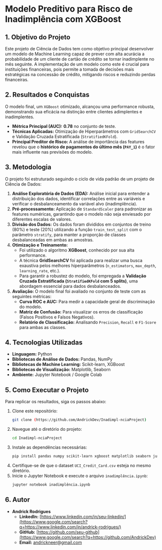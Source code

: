 
# Modelo Preditivo para Risco de Inadimplência com XGBoost

## 1\. Objetivo do Projeto

Este projeto de Ciência de Dados tem como objetivo principal desenvolver um modelo de Machine Learning capaz de prever com alta acurácia a probabilidade de um cliente de cartão de crédito se tornar inadimplente no mês seguinte. A implementação de um modelo como este é crucial para instituições financeiras, pois permite a tomada de decisões mais estratégicas na concessão de crédito, mitigando riscos e reduzindo perdas financeiras.

## 2\. Resultados e Conquistas

O modelo final, um `XGBoost` otimizado, alcançou uma performance robusta, demonstrando sua eficácia na distinção entre clientes adimplentes e inadimplentes.

  * **Métrica Principal (AUC):** **0.78** no conjunto de teste.
  * **Técnicas Aplicadas:** Otimização de Hiperparâmetros com `GridSearchCV` e Validação Cruzada Estratificada (`StratifiedKFold`).
  * **Principal Preditor de Risco:** A análise de importância das features revelou que o **histórico de pagamentos do último mês (`PAY_1`)** é o fator mais influente nas previsões do modelo.

## 3\. Metodologia

O projeto foi estruturado seguindo o ciclo de vida padrão de um projeto de Ciência de Dados:

1.  **Análise Exploratória de Dados (EDA):** Análise inicial para entender a distribuição dos dados, identificar correlações entre as variáveis e verificar o desbalanceamento da variável alvo (inadimplência).
2.  **Pré-processamento:** Aplicação de `StandardScaler` para padronizar as features numéricas, garantindo que o modelo não seja enviesado por diferentes escalas de valores.
3.  **Divisão dos Dados:** Os dados foram divididos em conjuntos de treino (80%) e teste (20%) utilizando a função `train_test_split` com o parâmetro `stratify`, para manter a proporção de classes desbalanceadas em ambas as amostras.
4.  **Otimização e Treinamento:**
      * Foi utilizado o algoritmo **XGBoost**, conhecido por sua alta performance.
      * A técnica **GridSearchCV** foi aplicada para realizar uma busca exaustiva pelos melhores hiperparâmetros (`n_estimators`, `max_depth`, `learning_rate`, etc.).
      * Para garantir a robustez do modelo, foi empregada a **Validação Cruzada Estratificada (`StratifiedKFold` com 5 splits)**, uma abordagem essencial para dados desbalanceados.
5.  **Avaliação:** O modelo final foi avaliado no conjunto de teste com as seguintes métricas:
      * **Curva ROC e AUC:** Para medir a capacidade geral de discriminação do modelo.
      * **Matriz de Confusão:** Para visualizar os erros de classificação (Falsos Positivos e Falsos Negativos).
      * **Relatório de Classificação:** Analisando `Precision`, `Recall` e `F1-Score` para ambas as classes.

## 4\. Tecnologias Utilizadas

  * **Linguagem:** Python
  * **Bibliotecas de Análise de Dados:** Pandas, NumPy
  * **Bibliotecas de Machine Learning:** Scikit-learn, XGBoost
  * **Bibliotecas de Visualização:** Matplotlib, Seaborn
  * **Ambiente:** Jupyter Notebook / Google Colab

## 5\. Como Executar o Projeto

Para replicar os resultados, siga os passos abaixo:

1.  Clone este repositório:
    ```bash
    git clone (https://github.com/AndrickDev/Inadimpl-nciaProject)
    ```
2.  Navegue até o diretório do projeto:
    ```bash
    cd Inadimpl-nciaProject
    ```
3.  Instale as dependências necessárias:
    ```bash
    pip install pandas numpy scikit-learn xgboost matplotlib seaborn jupyter
    ```
4.  Certifique-se de que o dataset `UCI_Credit_Card.csv` esteja no mesmo diretório.
5.  Inicie o Jupyter Notebook e execute o arquivo `inadimplência.ipynb`:
    ```bash
    jupyter notebook inadimplência.ipynb
    ```

## 6\. Autor

  * **Andrick Rodrigues**
      * **LinkedIn:** [https://www.linkedin.com/in/seu-linkedin/](https://www.google.com/search?q=https://www.linkedin.com/in/andrick-rodrigues/)
      * **GitHub:** [https://github.com/seu-github](https://www.google.com/search?q=https://github.com/AndrickDev)
      * **Email:** andrickneer@gmail.com
